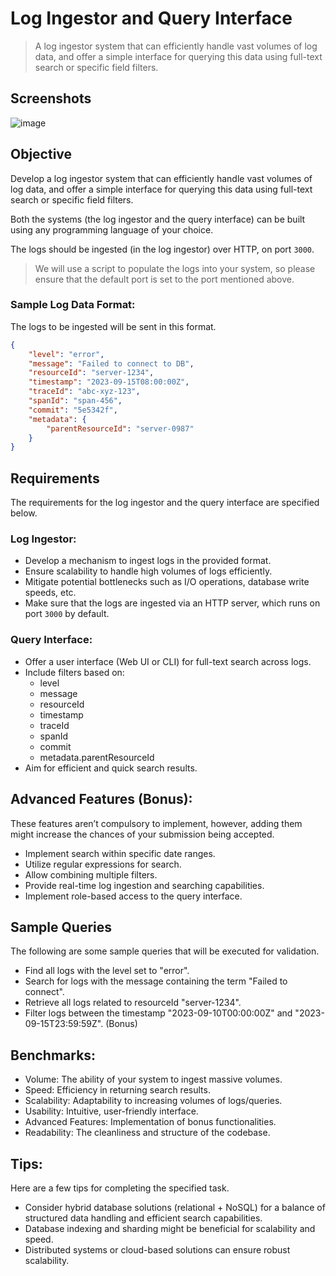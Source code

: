 # Log Ingestor and Query Interface
> A log ingestor system that can efficiently handle vast volumes of log data, and offer a simple interface for querying this data using full-text search or specific field filters.

## Screenshots
![image](https://github.com/ayushanand18/log-ingestor/assets/36472216/a19873ca-9102-4001-bab4-aae0ebac9fd6)

## Objective

Develop a log ingestor system that can efficiently handle vast volumes of log data, and offer a simple interface for querying this data using full-text search or specific field filters.

Both the systems (the log ingestor and the query interface) can be built using any programming language of your choice.

The logs should be ingested (in the log ingestor) over HTTP, on port `3000`.

> We will use a script to populate the logs into your system, so please ensure that the default port is set to the port mentioned above.
> 

### Sample Log Data Format:

The logs to be ingested will be sent in this format.

```json
{
	"level": "error",
	"message": "Failed to connect to DB",
    "resourceId": "server-1234",
	"timestamp": "2023-09-15T08:00:00Z",
	"traceId": "abc-xyz-123",
    "spanId": "span-456",
    "commit": "5e5342f",
    "metadata": {
        "parentResourceId": "server-0987"
    }
}
```

## Requirements

The requirements for the log ingestor and the query interface are specified below.

### Log Ingestor:

- Develop a mechanism to ingest logs in the provided format.
- Ensure scalability to handle high volumes of logs efficiently.
- Mitigate potential bottlenecks such as I/O operations, database write speeds, etc.
- Make sure that the logs are ingested via an HTTP server, which runs on port `3000` by default.

### Query Interface:

- Offer a user interface (Web UI or CLI) for full-text search across logs.
- Include filters based on:
    - level
    - message
    - resourceId
    - timestamp
    - traceId
    - spanId
    - commit
    - metadata.parentResourceId
- Aim for efficient and quick search results.

## Advanced Features (Bonus):

These features aren’t compulsory to implement, however, adding them might increase the chances of your submission being accepted.

- Implement search within specific date ranges.
- Utilize regular expressions for search.
- Allow combining multiple filters.
- Provide real-time log ingestion and searching capabilities.
- Implement role-based access to the query interface.

## Sample Queries

The following are some sample queries that will be executed for validation.

- Find all logs with the level set to "error".
- Search for logs with the message containing the term "Failed to connect".
- Retrieve all logs related to resourceId "server-1234".
- Filter logs between the timestamp "2023-09-10T00:00:00Z" and "2023-09-15T23:59:59Z". (Bonus)

## Benchmarks:

- Volume: The ability of your system to ingest massive volumes.
- Speed: Efficiency in returning search results.
- Scalability: Adaptability to increasing volumes of logs/queries.
- Usability: Intuitive, user-friendly interface.
- Advanced Features: Implementation of bonus functionalities.
- Readability: The cleanliness and structure of the codebase.

## Tips:

Here are a few tips for completing the specified task.

- Consider hybrid database solutions (relational + NoSQL) for a balance of structured data handling and efficient search capabilities.
- Database indexing and sharding might be beneficial for scalability and speed.
- Distributed systems or cloud-based solutions can ensure robust scalability.
